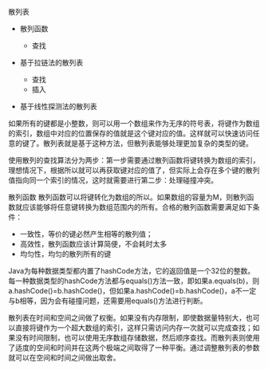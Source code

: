 散列表

- 散列函数
    - 查找
- 基于拉链法的散列表
    - 查找
    - 插入

- 基于线性探测法的散列表

如果所有的键都是小整数，则可以用一个数组来作为无序的符号表，将键作为数组的索引，数组中对应的位置保存的值就是这个键对应的值。这样就可以快速访问任意的键了。散列表就是基于这种方法，但散列表能够处理更加复杂的类型的键。

使用散列的查找算法分为两步：第一步需要通过散列函数将键转换为数组的索引，理想情况下，根据所以就可以再获取键对应的值了，但实际上会存在多个键的散列值指向同一个索引的情况，这时就需要进行第二步：处理碰撞冲突。


散列函数
散列函数可以将键转化为数组的所以。如果数组的容量为M，则散列函数就应该能够将任意键转换为数组范围内的所有。合格的散列函数需要满足如下条件：
- 一致性，等价的键必然产生相等的散列值；
- 高效性，散列函数应该计算简便，不会耗时太多
- 均匀性，均匀的散列所有的键

Java为每种数据类型都内置了hashCode方法，它的返回值是一个32位的整数。每一种数据类型的hashCode方法都与equals()方法一致，即如果a.equals(b)，则a.hashCode()=b.hashCode()，但如果a.hashCode()=b.hashCode()，a不一定与b相等，因为会有碰撞问题，还需要用equals()方法进行判断。



散列表在时间和空间之间做了权衡。如果没有内存限制，即使数据量特别大，也可以直接将键作为一个超大数组的索引，这样只需访问内存一次就可以完成查找；如果没有时间限制，也可以使用无序数组存储数据，然后顺序查找。而散列表则使用了适度的空间和时间并在这两个极端之间取得了一种平衡。通过调整散列表的参数就可以在空间和时间之间做出取舍。







